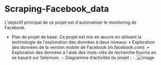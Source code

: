 # Scraping-Facebook_data
L'objectif principal de ce projet est d'automatiser le monitoring de Facebook.
- Plan de projet de base:
Ce projet est mis en œuvre en utilisant la technologie de l'exploration des données à deux niveaux:
•	Exploration des données de la version mobile de Facebook (m.facebook.com).
•	Exploration des données à l'aide des mots-clés de recherche fournis en se  basant sur Selenium. 
-. Diagramme d’activités du projet :
-. ![image](https://user-images.githubusercontent.com/49682086/121177526-6956be80-c855-11eb-8f36-75c0335cb93d.png)
 

